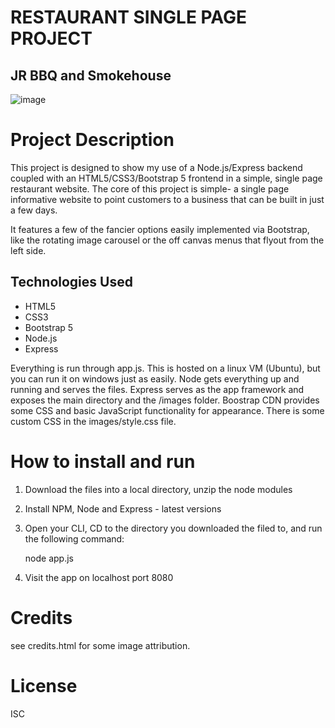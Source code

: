 # RESTAURANT SINGLE PAGE PROJECT
## JR BBQ and Smokehouse
![image](https://github.com/jasonereid/restaurant-page/assets/94079137/e8dca4aa-beb3-4789-adda-888c88bfff44)

# Project Description
This project is designed to show my use of a Node.js/Express backend coupled with an HTML5/CSS3/Bootstrap 5 frontend in a simple, single page restaurant website. The core of this project is simple- a single page informative website to point customers to a business that can be built in just a few days.

It features a few of the fancier options easily implemented via Bootstrap, like the rotating image carousel or the off canvas menus that flyout from the left side. 

## Technologies Used
- HTML5
- CSS3
- Bootstrap 5
- Node.js
- Express

Everything is run through app.js. This is hosted on a linux VM (Ubuntu), but you can run it on windows just as easily.
Node gets everything up and running and serves the files.
Express serves as the app framework and exposes the main directory and the /images folder.
Boostrap CDN provides some CSS and basic JavaScript functionality for appearance.
There is some custom CSS in the images/style.css file.

# How to install and run
1. Download the files into a local directory, unzip the node modules
2. Install NPM, Node and Express - latest versions 
3. Open your CLI, CD to the directory you downloaded the filed to, and run the following command:

    node app.js

4. Visit the app on localhost port 8080

# Credits

see credits.html for some image attribution.

# License

ISC

